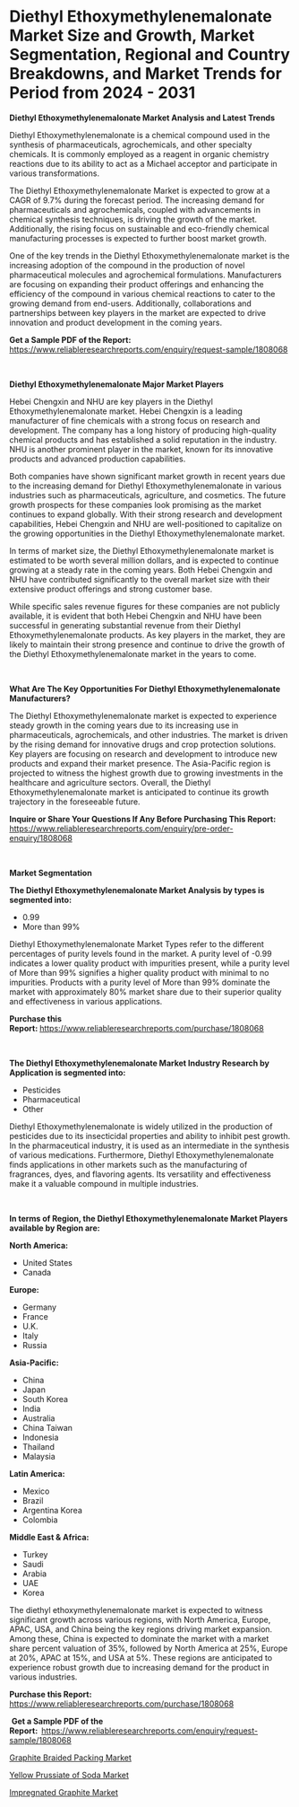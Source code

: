 <p><h1>Diethyl Ethoxymethylenemalonate Market Size and Growth, Market Segmentation, Regional and Country Breakdowns, and Market Trends for Period from 2024 -  2031</h1></p><p><strong>Diethyl Ethoxymethylenemalonate Market Analysis and Latest Trends</strong></p>
<p><p>Diethyl Ethoxymethylenemalonate is a chemical compound used in the synthesis of pharmaceuticals, agrochemicals, and other specialty chemicals. It is commonly employed as a reagent in organic chemistry reactions due to its ability to act as a Michael acceptor and participate in various transformations.</p><p>The Diethyl Ethoxymethylenemalonate Market is expected to grow at a CAGR of 9.7% during the forecast period. The increasing demand for pharmaceuticals and agrochemicals, coupled with advancements in chemical synthesis techniques, is driving the growth of the market. Additionally, the rising focus on sustainable and eco-friendly chemical manufacturing processes is expected to further boost market growth.</p><p>One of the key trends in the Diethyl Ethoxymethylenemalonate market is the increasing adoption of the compound in the production of novel pharmaceutical molecules and agrochemical formulations. Manufacturers are focusing on expanding their product offerings and enhancing the efficiency of the compound in various chemical reactions to cater to the growing demand from end-users. Additionally, collaborations and partnerships between key players in the market are expected to drive innovation and product development in the coming years.</p></p>
<p><strong>Get a Sample PDF of the Report:&nbsp;</strong> <a href="https://www.reliableresearchreports.com/enquiry/request-sample/1808068">https://www.reliableresearchreports.com/enquiry/request-sample/1808068</a></p>
<p>&nbsp;</p>
<p><strong>Diethyl Ethoxymethylenemalonate Major Market Players</strong></p>
<p><p>Hebei Chengxin and NHU are key players in the Diethyl Ethoxymethylenemalonate market. Hebei Chengxin is a leading manufacturer of fine chemicals with a strong focus on research and development. The company has a long history of producing high-quality chemical products and has established a solid reputation in the industry. NHU is another prominent player in the market, known for its innovative products and advanced production capabilities.</p><p>Both companies have shown significant market growth in recent years due to the increasing demand for Diethyl Ethoxymethylenemalonate in various industries such as pharmaceuticals, agriculture, and cosmetics. The future growth prospects for these companies look promising as the market continues to expand globally. With their strong research and development capabilities, Hebei Chengxin and NHU are well-positioned to capitalize on the growing opportunities in the Diethyl Ethoxymethylenemalonate market.</p><p>In terms of market size, the Diethyl Ethoxymethylenemalonate market is estimated to be worth several million dollars, and is expected to continue growing at a steady rate in the coming years. Both Hebei Chengxin and NHU have contributed significantly to the overall market size with their extensive product offerings and strong customer base.</p><p>While specific sales revenue figures for these companies are not publicly available, it is evident that both Hebei Chengxin and NHU have been successful in generating substantial revenue from their Diethyl Ethoxymethylenemalonate products. As key players in the market, they are likely to maintain their strong presence and continue to drive the growth of the Diethyl Ethoxymethylenemalonate market in the years to come.</p></p>
<p>&nbsp;</p>
<p><strong>What Are The Key Opportunities For Diethyl Ethoxymethylenemalonate Manufacturers?</strong></p>
<p><p>The Diethyl Ethoxymethylenemalonate market is expected to experience steady growth in the coming years due to its increasing use in pharmaceuticals, agrochemicals, and other industries. The market is driven by the rising demand for innovative drugs and crop protection solutions. Key players are focusing on research and development to introduce new products and expand their market presence. The Asia-Pacific region is projected to witness the highest growth due to growing investments in the healthcare and agriculture sectors. Overall, the Diethyl Ethoxymethylenemalonate market is anticipated to continue its growth trajectory in the foreseeable future.</p></p>
<p><strong>Inquire or Share Your Questions If Any Before Purchasing This Report:</strong> <a href="https://www.reliableresearchreports.com/enquiry/pre-order-enquiry/1808068">https://www.reliableresearchreports.com/enquiry/pre-order-enquiry/1808068</a></p>
<p>&nbsp;</p>
<p><strong>Market Segmentation</strong></p>
<p><strong>The Diethyl Ethoxymethylenemalonate Market Analysis by types is segmented into:</strong></p>
<p><ul><li>0.99</li><li>More than 99%</li></ul></p>
<p><p>Diethyl Ethoxymethylenemalonate Market Types refer to the different percentages of purity levels found in the market. A purity level of -0.99 indicates a lower quality product with impurities present, while a purity level of More than 99% signifies a higher quality product with minimal to no impurities. Products with a purity level of More than 99% dominate the market with approximately 80% market share due to their superior quality and effectiveness in various applications.</p></p>
<p><strong>Purchase this Report:&nbsp;</strong><a href="https://www.reliableresearchreports.com/purchase/1808068">https://www.reliableresearchreports.com/purchase/1808068</a></p>
<p>&nbsp;</p>
<p><strong>The Diethyl Ethoxymethylenemalonate Market Industry Research by Application is segmented into:</strong></p>
<p><ul><li>Pesticides</li><li>Pharmaceutical</li><li>Other</li></ul></p>
<p><p>Diethyl Ethoxymethylenemalonate is widely utilized in the production of pesticides due to its insecticidal properties and ability to inhibit pest growth. In the pharmaceutical industry, it is used as an intermediate in the synthesis of various medications. Furthermore, Diethyl Ethoxymethylenemalonate finds applications in other markets such as the manufacturing of fragrances, dyes, and flavoring agents. Its versatility and effectiveness make it a valuable compound in multiple industries.</p></p>
<p>&nbsp;</p>
<p><strong>In terms of Region, the Diethyl Ethoxymethylenemalonate Market Players available by Region are:</strong></p>
<p>
    <p> <strong> North America: </strong>
        <ul>
            <li>United States</li>
            <li>Canada</li>
        </ul>
        </p> 
    <p> <strong> Europe: </strong>
        <ul>
            <li>Germany</li>
            <li>France</li>
            <li>U.K.</li>
            <li>Italy</li>
            <li>Russia</li>
        </ul>
        </p> 
    <p> <strong> Asia-Pacific: </strong>
        <ul>
            <li>China</li>
            <li>Japan</li>
            <li>South Korea</li>
            <li>India</li>
            <li>Australia</li>
            <li>China Taiwan</li>
            <li>Indonesia</li>
            <li>Thailand</li>
            <li>Malaysia</li>
        </ul>
        </p> 
    <p> <strong> Latin America: </strong>
        <ul>
            <li>Mexico</li>
            <li>Brazil</li>
            <li>Argentina Korea</li>
            <li>Colombia</li>
        </ul>
        </p> 
    <p> <strong> Middle East & Africa: </strong>
        <ul>
            <li>Turkey</li>
            <li>Saudi</li>
            <li>Arabia</li>
            <li>UAE</li>
            <li>Korea</li>
        </ul>
    </p>
    </p>
<p><p>The diethyl ethoxymethylenemalonate market is expected to witness significant growth across various regions, with North America, Europe, APAC, USA, and China being the key regions driving market expansion. Among these, China is expected to dominate the market with a market share percent valuation of 35%, followed by North America at 25%, Europe at 20%, APAC at 15%, and USA at 5%. These regions are anticipated to experience robust growth due to increasing demand for the product in various industries.</p></p>
<p><strong>Purchase this Report: </strong><a href="https://www.reliableresearchreports.com/purchase/1808068">https://www.reliableresearchreports.com/purchase/1808068</a></p>
<p>&nbsp;<strong>Get a Sample PDF of the Report:&nbsp;&nbsp;</strong><a href="https://www.reliableresearchreports.com/enquiry/request-sample/1808068">https://www.reliableresearchreports.com/enquiry/request-sample/1808068</a></p>
<p><strong></strong></p>
<p><p><a href="https://github.com/shotows/Market-Research-Report-List-1/blob/main/graphite-braided-packing-market.md">Graphite Braided Packing Market</a></p><p><a href="https://github.com/Sinjinluong3e0awx2m195k76/Market-Research-Report-List-1/blob/main/yellow-prussiate-of-soda-market.md">Yellow Prussiate of Soda Market</a></p><p><a href="https://github.com/beatblasta/Market-Research-Report-List-2/blob/main/impregnated-graphite-market.md">Impregnated Graphite Market</a></p></p>